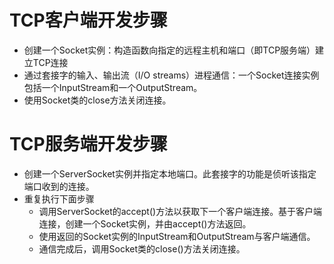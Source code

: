 # TCP客户端开发步骤
* 创建一个Socket实例：构造函数向指定的远程主机和端口（即TCP服务端）建立TCP连接
* 通过套接字的输入、输出流（I/O streams）进程通信：一个Socket连接实例包括一个InputStream和一个OutputStream。
* 使用Socket类的close方法关闭连接。

# TCP服务端开发步骤
* 创建一个ServerSocket实例并指定本地端口。此套接字的功能是侦听该指定端口收到的连接。
* 重复执行下面步骤
  * 调用ServerSocket的accept()方法以获取下一个客户端连接。基于客户端连接，创建一个Socket实例，并由accept()方法返回。
  * 使用返回的Socket实例的InputStream和OutputStream与客户端通信。
  * 通信完成后，调用Socket类的close()方法关闭连接。